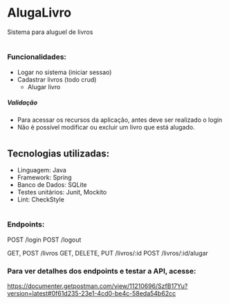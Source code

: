 # AlugaLivro
Sistema para aluguel de livros

#

### Funcionalidades:
- Logar no sistema (iniciar sessao)
- Cadastrar livros (todo crud)
  - Alugar livro
##### Validação
- Para acessar os recursos da aplicação, antes deve ser realizado o login
- Não é possível modificar ou excluir um livro que está alugado.

#


## Tecnologias utilizadas:
- Linguagem: Java
- Framework: Spring
- Banco de Dados: SQLite
- Testes unitários: Junit, Mockito
- Lint: CheckStyle

#

### Endpoints:
POST /login
POST /logout

GET, POST /livros
GET, DELETE, PUT /livros/:id
POST /livros/:id/alugar

### Para ver detalhes dos endpoints e testar a API, acesse:
https://documenter.getpostman.com/view/11210696/SzfB17Yu?version=latest#0f61d235-23e1-4cd0-be4c-58eda54b62cc
